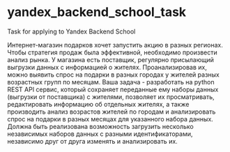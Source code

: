 # yandex_backend_school_task
Task for applying to Yandex Backend School

Интернет-магазин подарков хочет запустить акцию в разных регионах. Чтобы стратегия продаж была эффективной, необходимо произвести анализ рынка. У магазина есть поставщик, регулярно присылающий выгрузки данных с информацией о жителях. Проанализировав их, можно выявить спрос на подарки в разных городах у жителей разных возрастных групп по месяцам. Ваша задача - разработать на python REST API сервис, который сохраняет переданные ему наборы данных (выгрузки от поставщика) c жителями, позволяет их просматривать, редактировать информацию об отдельных жителях, а также производить анализ возрастов жителей по городам и анализировать спрос на подарки в разных месяцах для указанного набора данных. Должна быть реализована возможность загрузить несколько независимых наборов данных с разными идентификаторами, независимо друг от друга изменять и анализировать их.
